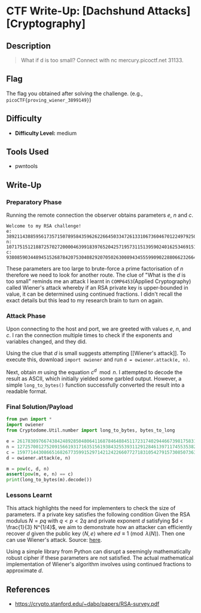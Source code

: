 # CTF Write-Up: [Dachshund Attacks][Cryptography]

## Description
>What if d is too small? Connect with nc mercury.picoctf.net 31133.


## Flag
The flag you obtained after solving the challenge. (e.g., `picoCTF{proving_wiener_3899149}`)

## Difficulty
- **Difficulty Level:** medium

## Tools Used
- pwntools

## Write-Up

### Preparatory Phase

Running the remote connection the observer obtains parameters $e$, $n$ and $c$. 
```
Welcome to my RSA challenge!
e: 38921143885956173571507895843596262266450334726133106736046701224979250176125678032870962036702024083888563464140694355776846810961720783062835148709295551479429864288229788286349989950722680582141952551557084896941240087614152413568339085764147264903562241284079789147389528523430143472649237656261763260113
n: 107175151218872570272000046399183976520425719573115139590240162534691517132786086909937045878545596320952840836361744997857693488372107750102120590329931372814051887282503970154678043287458861709273972234306141986810573548594851587149632301712363437634261367978760758031755981917050626352274869547454155264653
c: 93808590344894515268784207530408292070502630089434555990902288066232664616090719630113540166887061171094713123066985298130776970709640393684993012587437369483116993612408823822018751981088656989008843458175879892082281530452216783487332667140042596668277895781963061730947548482426219910622512651793490654051
```

These parameters are too large to brute-force a prime factorisation of $n$ therefore we need to look for another route. The clue of "What is the $d$ is too small" reminds me an attack I learnt in `COMP6453`(Applied Cryptography) called Wiener's attack whereby if an RSA private key is upper-bounded in value, it can be determined using continued fractions. I didn't recall the exact details but this lead to my research brain to turn on again.

### Attack Phase
Upon connecting to the host and port, we are greeted with values $e$, $n$, and $c$. I ran the connection multiple times to check if the exponents and variables changed, and they did.

Using the clue that $d$ is small suggests attempting [[Wiener's attack]]. To execute this, download `import owiener` and run `d = owiener.attack(e, n)`. 

Next, obtain $m$ using the equation $c^{d} \mod n$. I attempted to decode the result as ASCII, which initially yielded some garbled output. However, a simple `long_to_bytes()` function successfully converted the result into a readable format.
### Final Solution/Payload
``` py
from pwn import *
import owiener
from Cryptodome.Util.number import long_to_bytes, bytes_to_long

e = 26178309766743842489285048064116878464884511723174029446673981758317149297108860929111130362790370305519135539752724869370541746944023968948449507675012153783345430219478733778225734185410024379350236274286969218532060152402406854526792145291718838082778812787899452930129564272973102115753855931174614283259
n = 127257001275209156619317163515619384325539311291284613971174553538298916980792504498224393536720652805739418483480359153396007886003547533832854505941065194968828883325605498591952342296090238533861933359527337311643052676267005708571680064928005748683812235243663906926199186693487549985234055120129058247597
c = 15977144308665168267735991529714212422660772718310542791573085073630672781871482736087417727735669019193319060378562218771275314640379104050133170455710600378061592032073486980215039922979212974079469896792240480415513988114361209282153636151629501724691036982473329858181162444410020386441986536954673392473
d = owiener.attack(e, n)

m = pow(c, d, n)
assert(pow(m, e, n) == c)
print(long_to_bytes(m).decode())

```
### Lessons Learnt

This attack highlights the need for implementers to check the size of parameters. If a private key satisfies the following condition Given the RSA modulus $N = pq$ with $q < p < 2q$ and private exponent $d$ satisfying $d < \frac{1}{3} N^{1/4}$, we aim to demonstrate how an attacker can efficiently recover $d$ given the public key $\langle N, e \rangle$ where $ed \equiv 1 \pmod{\lambda(N)}$. Then one can use Wiener's attack. Source: [here](https://en.wikipedia.org/wiki/Wiener%27s_attack).

Using a simple library from Python can disrupt a seemingly mathematically robust cipher if these parameters are not satisfied. The actual mathematical implementation of Wiener's algorithm involves using continued fractions to approximate $d$.


## References
- https://crypto.stanford.edu/~dabo/papers/RSA-survey.pdf



